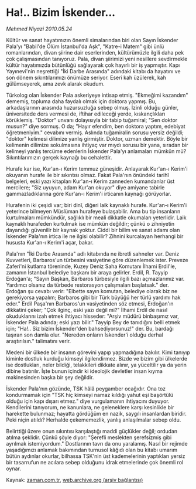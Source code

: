 # Ha!.. Bizim  İskender...

*Mehmed Niyazi 2010.05.24*

<td class="columnist-detail">
<p>Kültür ve sanat hayatımızın önemli simalarından biri olan Sayın İskender Pala'yı "Babil'de Ölüm İstanbul'da Aşk", "Katre-i Matem" gibi ünlü romanlarından, divan şiirine dair eserlerinden, kültürümüzle ilgili daha pek çok çalışmasından tanıyoruz. Pala, divan şiirimizi yeni nesillere sevdirmekle kültür hayatımızda bütünlüğü sağlayarak çok hayırlı bir iş yapmıştır. Kapı Yayınevi'nin neşrettiği "İki Darbe Arasında" adındaki kitabı da hayatını ve son dönem sıkıntılarımızı önümüze seriyor. Eseri kah üzülerek, kah gülümseyerek, ama zevk alarak okudum.</p>
<p>
<div id="haberMetinDiv">
<p>Türkolog olan İskender Pala askeriyeye intisap etmiş. "Ekmeğimi kazandım" dememiş, topluma daha faydalı olmak için doktora yapmış. Bu, arkadaşlarının arasında huzursuzluğa sebep olmuş. İzinli olduğu günler, üniversitede ders vermesi de, iftihar edileceği yerde, kıskançlıkları körüklemiş. "Doktor" unvanı dolayısıyla bir tabip tuğamiral; "Sen doktor musun?" diye sormuş. O da; "Hayır efendim, ben doktora yaptım, edebiyat öğretmeniyim." cevabını vermiş. Aslında tuğamiralin sorusu yersiz değildi; "doktor" kelimesi dilimize yanlış girmiştir. Doktor, uzman demektir. Böyle bir kelimenin dilimize sokulmasına ihtiyaç var mıydı sorusu bir yana, sıradan bir kelimeyi yanlış tercüme edenlerin İskender Pala'yı anlamaları mümkün mü? Sıkıntılarımızın gerçek kaynağı bu cehalettir.
<p>Hurafe kar ise, Kur'an-ı Kerim temmuz güneşidir. Anlayarak Kur'an-ı Kerim'i okuyanın hurafe ile bir sıkıntısı olmaz. Fakat Pala'nın önündeki tarihî belgeleri, eski yazı kitapları Kur'an-ı Kerim zanneden kumandanlar üst mercilere; "Siz uyuyun, adam Kur'an okuyor" diye amiyane tabirle gammazladıklarına göre Kur'an-ı Kerim'i irticanın kaynağı görüyorlar.
<p>Hurafenin iki çeşidi var; biri dinî, diğeri laik kaynaklı hurafe. Kur'an-ı Kerim'i yeterince bilmeyen Müslüman hurafeye bulaşabilir. Ama bu tip insanların kurtulmaları mümkündür, sağlıklı bir meali dikkatle okumaları yeterlidir. Laik kaynaklı hurafeden kurtulmak ise mümkün değildir; çünkü o zihniyetin dayandığı güvenilir bir kaynak yoktur. Ciddi bir bilim ve sanat adamı olan İskender Pala'nın irtica ile ne ilgisi olabilir? Zihnini kurcalayan herhangi bir hususta Kur'an-ı Kerim'i açar, bakar.
<p>Pala'nın "İki Darbe Arasında" adlı kitabında ne ibretli sahneler var. Deniz Kuvvetleri, Barbaros'un türbesini vasiyetine göre düzenlemek ister. Preveze Zaferi'ni kutlama töreninde, Kuzey Deniz Saha Komutanı İlhami Erdil'le, zamanın İstanbul belediye başkanı bir araya gelirler. Erdil, R. Tayyip Erdoğan'a; "Sayın Başkan, Barbaros türbesiyle ilgili bazı açmazlarımız var. Yardımcı olsanız da türbede restorasyon çalışmaları başlatsak." der. Erdoğan şu cevabı verir: "Elbette sayın komutan, belediye olarak biz ne gerekiyorsa yapalım; Barbaros gibi bir Türk büyüğü her türlü yardımı hak eder." Erdil Paşa'nın Barbaros'un vasiyetinden söz etmesi, Erdoğan'ın dikkatini çeker; "Çok ilginç, eski yazı değil mi?" İlhami Erdil de nasıl okuduklarını izah etmek ihtiyacı hisseder: "Arşiv müdürü binbaşımız var, İskender Pala adında; eski yazı bilir." Tayyip Bey de tanıdığını belli etmek için; "Ha!.. Siz bizim İskender'den bahsediyorsunuz!" der. Bu, bardağı taşıran son damla olur. "Nereden onların İskender'i olduğu derhal araştırılsın." talimatını verir.
<p>Medeni bir ülkede bir insanın görevini yapıp yapmadığına bakılır. Kimi tanıyıp kiminle dostluk kurduğu kimseyi ilgilendirmez. Bizde ve bizim gibi ülkelerde ise dostlukları, neler bildiği, telakkileri dikkate alınır, ya yüceltilir ya da yerin dibine batırılır. İşte bunun içindir ki ideolojik devletler insan kıyma makinesinden başka bir şey değildir.
<p>İskender Pala'nın gözünde, TSK hâlâ peygamber ocağıdır. Ona toz kondurmamak için "TSK hiç kimseyi namaz kıldığı yahut eşi başörtülü olduğu için kapı dışarı etmez." diye vurgulamanın ihtiyacını duyuyor. Kendilerini tanıyorum, ne kanunlara, ne geleneklere karşı kesinlikle bir harekette bulunmaz; hayatta gördüğüm en nazik, saygılı insanlardan biridir. Peki niçin atıldı? Herhalde çekememezlik, yanlış anlaşılmalar sebep oldu.
<p>Belirttiği üzere onun sıkıntısı karşılaştığı maddi güçlükler değil; ordudan atılma şeklidir. Çünkü şöyle diyor: "Şerefli meslekten şerefsizmiş gibi ayrılmak istemiyordum." Dostlarının tavrı da onu yaralamış. Nasıl bir rejimde yaşadığımızı anlamak bakımından turnusol kâğıdı olan bu kitabı umarım bütün aydınlar okurlar, bilhassa TSK'nin üst kademelerinin yaptıkları yersiz bir tasarrufun ne acılara sebep olduğunu idrak etmelerinde çok önemli rol oynar. </p></p></p></p></p></p></p></div>
</p>
<a href="http://web.archive.org/web/20101225015229/mailto:m.niyazi@zaman.com.tr">
</a></td>

Kaynak: [zaman.com.tr](http://zaman.com.tr/yazar.do?yazino=987369), [web.archive.org (arşiv bağlantısı)](http://web.archive.org/web/20101225015229/http://zaman.com.tr/yazar.do?yazino=987369)
